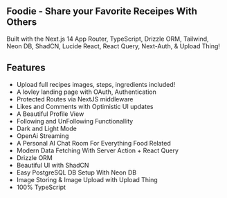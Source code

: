 
## Foodie - Share your Favorite Receipes With Others

Built with the Next.js 14 App Router, TypeScript, Drizzle ORM, Tailwind, Neon DB, ShadCN, Lucide React, React Query, Next-Auth, & Upload Thing!


## Features 

- Upload full recipes images, steps, ingredients included!
- A lovley landing page with OAuth, Authentication
- Protected Routes via NextJS middleware
- Likes and Comments with Optimistic UI updates
- A Beautiful Profile View
- Following and UnFollowing Functionallity
- Dark and Light Mode
- OpenAi Streaming
- A Personal AI Chat Room For Everything Food Related
- Modern Data Fetching With Server Action + React Query
- Drizzle ORM
- Beautiful UI with ShadCN
- Easy PostgreSQL DB Setup With Neon DB
- Image Storing & Image Upload with Upload Thing
- 100% TypeScript
  

